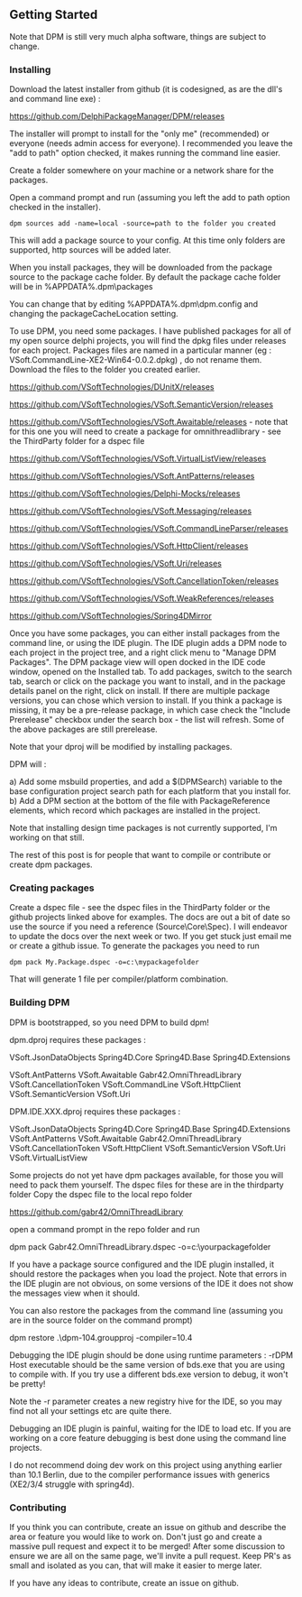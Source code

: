 ## Getting Started

Note that DPM is still very much alpha software, things are subject to change.

### Installing

Download the latest installer from github (it is codesigned, as are the dll's and command line exe) :

https://github.com/DelphiPackageManager/DPM/releases

The installer will prompt to install for the "only me" (recommended) or everyone (needs admin access for everyone). I recommended you leave the "add to path" option checked, it makes running the command line easier.

Create a folder somewhere on your machine or a network share for the packages.

Open a command prompt and run (assuming you left the add to path option checked in the installer).

`dpm sources add -name=local -source=path to the folder you created`

This will add a package source to your config. At this time only folders are supported, http sources will be added later.

When you install packages, they will be downloaded from the package source to the package cache folder. By default the package cache folder will be in %APPDATA%\.dpm\packages

You can change that by editing %APPDATA%\.dpm\dpm.config and changing the packageCacheLocation setting.

To use DPM, you need some packages. I have published packages for all of my open source delphi projects, you will find the dpkg files under releases for each project. Packages files are named in a particular manner (eg : VSoft.CommandLine-XE2-Win64-0.0.2.dpkg) , do not rename them. Download the files to the folder you created earlier.

https://github.com/VSoftTechnologies/DUnitX/releases

https://github.com/VSoftTechnologies/VSoft.SemanticVersion/releases

https://github.com/VSoftTechnologies/VSoft.Awaitable/releases - note that for this one you will need to create a package for omnithreadlibrary - see the ThirdParty folder for a dspec file

https://github.com/VSoftTechnologies/VSoft.VirtualListView/releases

https://github.com/VSoftTechnologies/VSoft.AntPatterns/releases

https://github.com/VSoftTechnologies/Delphi-Mocks/releases

https://github.com/VSoftTechnologies/VSoft.Messaging/releases

https://github.com/VSoftTechnologies/VSoft.CommandLineParser/releases

https://github.com/VSoftTechnologies/VSoft.HttpClient/releases

https://github.com/VSoftTechnologies/VSoft.Uri/releases

https://github.com/VSoftTechnologies/VSoft.CancellationToken/releases

https://github.com/VSoftTechnologies/VSoft.WeakReferences/releases

https://github.com/VSoftTechnologies/Spring4DMirror

Once you have some packages, you can either install packages from the command line, or using the IDE plugin. The IDE plugin adds a DPM node to each project in the project tree,
and a right click menu to "Manage DPM Packages". The DPM package view will open docked in the IDE code window, opened on the Installed tab. To add packages, switch to the search
tab, search or click on the package you want to install, and in the package details panel on the right, click on install. If there are multiple package versions, you can chose
which version to install. If you think a package is missing, it may be a pre-release package, in which case check the "Include Prerelease" checkbox under the search box - the list
will refresh. Some of the above packages are still prerelease.

Note that your dproj will be modified by installing packages.

DPM will :

a) Add some msbuild properties, and add a $(DPMSearch) variable to the base configuration project search path for each platform that you install for.
b) Add a DPM section at the bottom of the file with PackageReference elements, which record which packages are installed in the project.

Note that installing design time packages is not currently supported, I'm working on that still.

The rest of this post is for people that want to compile or contribute or create dpm packages.

### Creating packages

Create a dspec file - see the dspec files in the ThirdParty folder or the github projects linked above for examples. The docs are out a bit of date so use the source if you need a reference (Source\Core\Spec). I will endeavor to update the docs over the next week or two. If you get stuck just email me or create a github issue.
To generate the packages you need to run

`dpm pack My.Package.dspec -o=c:\mypackagefolder`

That will generate 1 file per compiler/platform combination.

### Building DPM

DPM is bootstrapped, so you need DPM to build dpm!

dpm.dproj requires these packages :

VSoft.JsonDataObjects 
Spring4D.Core 
Spring4D.Base 
Spring4D.Extensions

VSoft.AntPatterns
VSoft.Awaitable
Gabr42.OmniThreadLibrary
VSoft.CancellationToken
VSoft.CommandLine
VSoft.HttpClient
VSoft.SemanticVersion
VSoft.Uri

DPM.IDE.XXX.dproj requires these packages :

VSoft.JsonDataObjects
Spring4D.Core
Spring4D.Base
Spring4D.Extensions
VSoft.AntPatterns
VSoft.Awaitable
Gabr42.OmniThreadLibrary
VSoft.CancellationToken
VSoft.HttpClient
VSoft.SemanticVersion
VSoft.Uri
VSoft.VirtualListView

Some projects do not yet have dpm packages available, for those you will need to pack them yourself. The dspec files for these are in the thirdparty folder Copy the dspec file to the local repo folder

https://github.com/gabr42/OmniThreadLibrary

open a command prompt in the repo folder and run

dpm pack Gabr42.OmniThreadLibrary.dspec -o=c:\yourpackagefolder

If you have a package source configured and the IDE plugin installed, it should restore the packages when you load the project. Note that errors in the IDE plugin are not obvious, on some versions of the IDE it does not show the messages view when it should.

You can also restore the packages from the command line (assuming you are in the source folder on the command prompt)

dpm restore .\dpm-104.groupproj -compiler=10.4

Debugging the IDE plugin should be done using runtime parameters : -rDPM
Host executable should be the same version of bds.exe that you are using to compile with. If you try use a different bds.exe version to debug, it won't be pretty!

Note the -r parameter creates a new registry hive for the IDE, so you may find not all your settings etc are quite there.

Debugging an IDE plugin is painful, waiting for the IDE to load etc. If you are working on a core feature debugging is best done using the command line projects.

I do not recommend doing dev work on this project using anything earlier than 10.1 Berlin, due to the compiler performance issues with generics (XE2/3/4 struggle with spring4d).

### Contributing

If you think you can contribute, create an issue on github and describe the area or feature you would like to work on. Don't just go and create a massive pull request and expect it to be merged! After some discussion to ensure we are all on the same page, we'll invite a pull request. Keep PR's as small and isolated as you can, that will make it easier to merge later.

If you have any ideas to contribute, create an issue on github.
